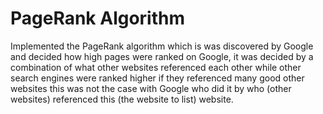 # PageRank Algorithm
Implemented the PageRank algorithm which is was discovered by Google and decided how high pages were ranked on Google, it was decided by a combination of what other websites referenced each other while other search engines were ranked higher if they referenced many good other websites this was not the case with Google who did it by who (other websites) referenced this (the website to list) website.
